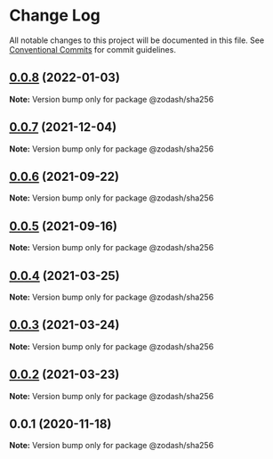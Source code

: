 # Change Log

All notable changes to this project will be documented in this file.
See [Conventional Commits](https://conventionalcommits.org) for commit guidelines.

## [0.0.8](https://github.com/zcorky/zodash/compare/@zodash/sha256@0.0.7...@zodash/sha256@0.0.8) (2022-01-03)

**Note:** Version bump only for package @zodash/sha256





## [0.0.7](https://github.com/zcorky/zodash/compare/@zodash/sha256@0.0.6...@zodash/sha256@0.0.7) (2021-12-04)

**Note:** Version bump only for package @zodash/sha256





## [0.0.6](https://github.com/zcorky/zodash/compare/@zodash/sha256@0.0.5...@zodash/sha256@0.0.6) (2021-09-22)

**Note:** Version bump only for package @zodash/sha256





## [0.0.5](https://github.com/zcorky/zodash/compare/@zodash/sha256@0.0.4...@zodash/sha256@0.0.5) (2021-09-16)

**Note:** Version bump only for package @zodash/sha256





## [0.0.4](https://github.com/zcorky/zodash/compare/@zodash/sha256@0.0.3...@zodash/sha256@0.0.4) (2021-03-25)

**Note:** Version bump only for package @zodash/sha256





## [0.0.3](https://github.com/zcorky/zodash/compare/@zodash/sha256@0.0.2...@zodash/sha256@0.0.3) (2021-03-24)

**Note:** Version bump only for package @zodash/sha256





## [0.0.2](https://github.com/zcorky/zodash/compare/@zodash/sha256@0.0.1...@zodash/sha256@0.0.2) (2021-03-23)

**Note:** Version bump only for package @zodash/sha256





## 0.0.1 (2020-11-18)

**Note:** Version bump only for package @zodash/sha256
